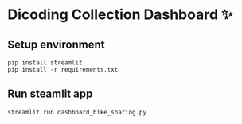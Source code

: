 # Dicoding Collection Dashboard ✨

## Setup environment
```
pip install streamlit
pip install -r requirements.txt
```

## Run steamlit app
```
streamlit run dashboard_bike_sharing.py
```

